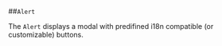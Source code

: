 ##`Alert`

The `Alert` displays a modal with predifined i18n compatible (or customizable) buttons.

